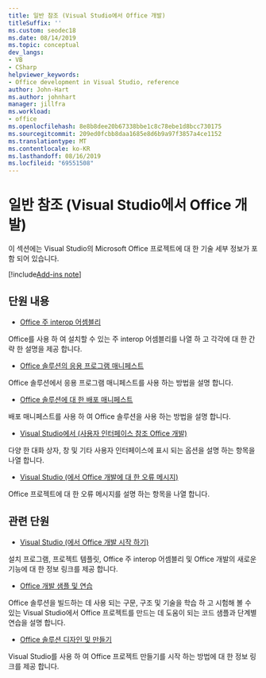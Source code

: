 ```yaml
---
title: 일반 참조 (Visual Studio에서 Office 개발)
titleSuffix: ''
ms.custom: seodec18
ms.date: 08/14/2019
ms.topic: conceptual
dev_langs:
- VB
- CSharp
helpviewer_keywords:
- Office development in Visual Studio, reference
author: John-Hart
ms.author: johnhart
manager: jillfra
ms.workload:
- office
ms.openlocfilehash: 8e8b8dee20b67338bbe1c8c78ebe1d8bcc730175
ms.sourcegitcommit: 209ed0fcbb8daa1685e8d6b9a97f3857a4ce1152
ms.translationtype: MT
ms.contentlocale: ko-KR
ms.lasthandoff: 08/16/2019
ms.locfileid: "69551508"
---
```

# <a name="general-reference-office-development-in-visual-studio"></a>일반 참조 (Visual Studio에서 Office 개발)
  이 섹션에는 Visual Studio의 Microsoft Office 프로젝트에 대 한 기술 세부 정보가 포함 되어 있습니다.

[!include[Add-ins note](includes/addinsnote.md)]

## <a name="in-this-section"></a>단원 내용
- [Office 주 interop 어셈블리](../vsto/office-primary-interop-assemblies.md)

 Office를 사용 하 여 설치할 수 있는 주 interop 어셈블리를 나열 하 고 각각에 대 한 간략 한 설명을 제공 합니다.

- [Office 솔루션의 응용 프로그램 매니페스트](../vsto/application-manifests-for-office-solutions.md)

 Office 솔루션에서 응용 프로그램 매니페스트를 사용 하는 방법을 설명 합니다.

- [Office 솔루션에 대 한 배포 매니페스트](../vsto/deployment-manifests-for-office-solutions.md)

 배포 매니페스트를 사용 하 여 Office 솔루션을 사용 하는 방법을 설명 합니다.

- [Visual Studio에서 &#40;사용자 인터페이스 참조 Office 개발&#41;](../vsto/user-interface-reference-office-development-in-visual-studio.md)

 다양 한 대화 상자, 창 및 기타 사용자 인터페이스에 표시 되는 옵션을 설명 하는 항목을 나열 합니다.

- [Visual Studio &#40;에서 Office 개발에 대 한 오류 메시지&#41;](../vsto/error-messages-office-development-in-visual-studio.md)

 Office 프로젝트에 대 한 오류 메시지를 설명 하는 항목을 나열 합니다.

## <a name="related-sections"></a>관련 단원
- [Visual Studio &#40;에서 Office 개발 시작 하기&#41;](../vsto/getting-started-office-development-in-visual-studio.md)

 설치 프로그램, 프로젝트 템플릿, Office 주 interop 어셈블리 및 Office 개발의 새로운 기능에 대 한 정보 링크를 제공 합니다.

- [Office 개발 샘플 및 연습](../vsto/office-development-samples-and-walkthroughs.md)

 Office 솔루션을 빌드하는 데 사용 되는 구문, 구조 및 기술을 학습 하 고 시험해 볼 수 있는 Visual Studio에서 Office 프로젝트를 만드는 데 도움이 되는 코드 샘플과 단계별 연습을 설명 합니다.

- [Office 솔루션 디자인 및 만들기](../vsto/designing-and-creating-office-solutions.md)

 Visual Studio를 사용 하 여 Office 프로젝트 만들기를 시작 하는 방법에 대 한 정보 링크를 제공 합니다.
